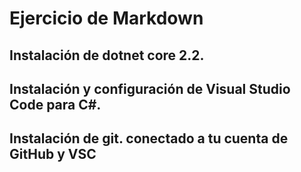 
# Ejercicio de Markdown

## Instalación de dotnet core 2.2.


## Instalación y configuración de Visual Studio Code para C#.


## Instalación de git. conectado a tu cuenta de GitHub y VSC